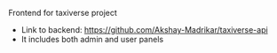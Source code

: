 Frontend for taxiverse project

- Link to backend: https://github.com/Akshay-Madrikar/taxiverse-api
- It includes both admin and user panels
